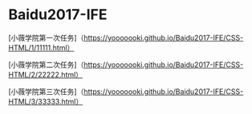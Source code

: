 # Baidu2017-IFE
[小薇学院第一次任务]（https://yooooooki.github.io/Baidu2017-IFE/CSS-HTML/1/11111.html）

[小薇学院第二次任务]（https://yooooooki.github.io/Baidu2017-IFE/CSS-HTML/2/22222.html）

[小薇学院第三次任务]（https://yooooooki.github.io/Baidu2017-IFE/CSS-HTML/3/33333.html）

